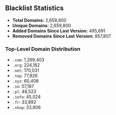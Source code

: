 ## Blacklist Statistics

- **Total Domains:** 2,659,800
- **Unique Domains:** 2,659,800
- **Added Domains Since Last Version:** 495,691
- **Removed Domains Since Last Version:** 857,807

### Top-Level Domain Distribution

-  `.com`: 1,269,403
-  `.org`: 224,182
-  `.net`: 170,031
-  `.top`: 77,826
-  `.xyz`: 60,406
-  `.io`: 57,187
-  `.pl`: 48,523
-  `.info`: 45,024
-  `.fr`: 33,892
-  `.shop`: 33,806

